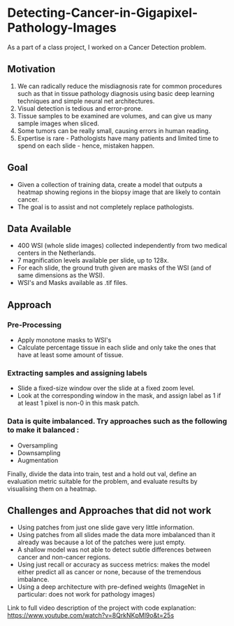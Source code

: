 # Detecting-Cancer-in-Gigapixel-Pathology-Images
As a part of a class project, I worked on a Cancer Detection problem. 

## Motivation

1. We can radically reduce the misdiagnosis rate for common procedures such as that in tissue pathology diagnosis using basic deep learning techniques and simple neural net architectures. 
2. Visual detection is tedious and error-prone.
3. Tissue samples to be examined are volumes, and can give us many sample images when sliced.
4. Some tumors can be really small, causing errors in human reading. 
5. Expertise is rare - Pathologists have many patients and limited time to spend on each slide - hence, mistaken happen. 

## Goal

- Given a collection of training data, create a model that outputs a heatmap showing regions in the biopsy image that are likely to contain cancer. 
- The goal is to assist and not completely replace pathologists. 

## Data Available

- 400 WSI (whole slide images) collected independently from two medical centers in the Netherlands.
- 7 magnification levels available per slide, up to 128x.
- For each slide, the ground truth given are masks of the WSI (and of same dimensions as the WSI).
- WSI's and Masks available as .tif files. 

## Approach

### Pre-Processing 

- Apply monotone masks to WSI's
- Calculate percentage tissue in each slide and only take the ones that have at least some amount of tissue. 

### Extracting samples and assigning labels

- Slide a fixed-size window over the slide at a fixed zoom level. 
- Look at the corresponding window in the mask, and assign label as 1 if at least 1 pixel is non-0 in this mask patch. 

### Data is quite imbalanced. Try approaches such as the following to make it balanced : 

- Oversampling
- Downsampling
- Augmentation

Finally, divide the data into train, test and a hold out val, define an evaluation metric suitable for the problem, and evaluate results by visualising them on a heatmap. 

## Challenges and Approaches that did not work

- Using patches from just one slide gave very little information. 
- Using patches from all slides made the data more imbalanced than it already was because a lot of the patches were just empty. 
- A shallow model was not able to detect subtle differences between cancer and non-cancer regions. 
- Using just recall or accuracy as success metrics: makes the model either predict all as cancer or none, because of the tremendous imbalance. 
- Using a deep architecture with pre-defined weights (ImageNet in particular: does not work for pathology images)


Link to full video description of the project with code explanation: https://www.youtube.com/watch?v=8QrkNKpMl9o&t=25s

